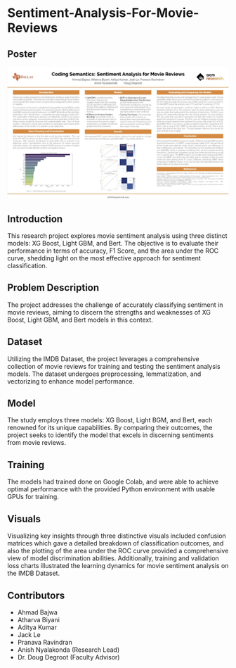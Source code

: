 # Sentiment-Analysis-For-Movie-Reviews

## Poster
![](./poster.jpg)

## Introduction
This research project explores movie sentiment analysis using three distinct models: XG Boost, Light GBM, and Bert. The objective is to evaluate their performance in terms of accuracy, F1 Score, and the area under the ROC curve, shedding light on the most effective approach for sentiment classification.

## Problem Description
The project addresses the challenge of accurately classifying sentiment in movie reviews, aiming to discern the strengths and weaknesses of XG Boost, Light GBM, and Bert models in this context.

## Dataset
Utilizing the IMDB Dataset, the project leverages a comprehensive collection of movie reviews for training and testing the sentiment analysis models. The dataset undergoes preprocessing, lemmatization, and vectorizing to enhance model performance.

## Model
The study employs three models: XG Boost, Light BGM, and Bert, each renowned for its unique capabilities. By comparing their outcomes, the project seeks to identify the model that excels in discerning sentiments from movie reviews.

## Training
The models had trained done on Google Colab, and were able to achieve optimal performance with the provided Python environment with usable GPUs for training.

## Visuals
Visualizing key insights through three distinctive visuals included confusion matrices which gave a detailed breakdown of classification outcomes, and also the plotting of the area under the ROC curve provided a comprehensive view of model discrimination abilities. Additionally, training and validation loss charts illustrated the learning dynamics for movie sentiment analysis on the IMDB Dataset.


## Contributors
- Ahmad Bajwa
- Atharva Biyani
- Aditya Kumar
- Jack Le
- Pranava Ravindran
- Anish Nyalakonda (Research Lead)
- Dr. Doug Degroot (Faculty Advisor)
